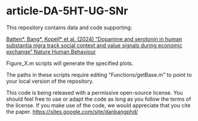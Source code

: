 # article-DA-5HT-UG-SNr

This repository contains data and code supporting:

<a href="https://sites.google.com/site/danbangphd/">Batten*, Bang*, Kopell* et al. (2024) “Dopamine and serotonin in human substantia nigra track social context and value signals during economic exchange” Nature Human Behaviour</a>

Figure_X.m scripts will generate the specified plots.

The paths in these scripts require editing "Functions/getBase.m" to point to your local version of the repository.

This code is being released with a permissive open-source license. You should feel free to use or adapt the code as long as you follow the terms of the license. If you make use of the code, we would appreciate that you cite the paper.
https://sites.google.com/site/danbangphd/
